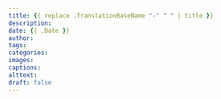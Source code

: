 ```yaml
---
title: {{ replace .TranslationBaseName "-" " " | title }}
description: 
date: {{ .Date }}
author: 
tags: 
categories: 
images: 
captions: 
alttext: 
draft: false
---
```

